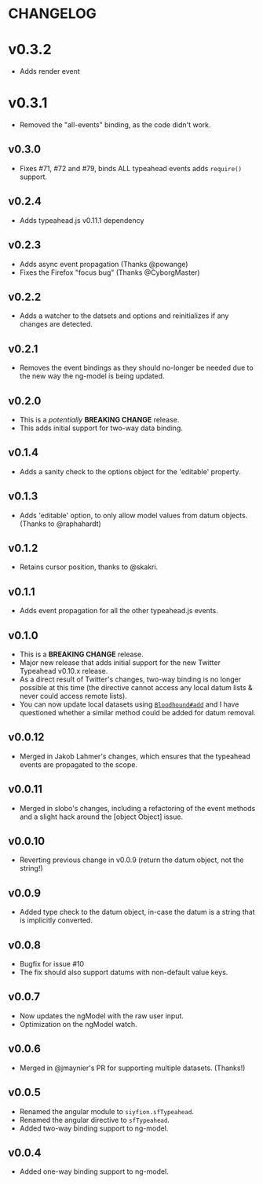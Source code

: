 # CHANGELOG

# v0.3.2
* Adds render event

# v0.3.1
* Removed the "all-events" binding, as the code didn't work.

## v0.3.0
* Fixes \#71, \#72 and \#79, binds ALL typeahead events adds `require()` support.

## v0.2.4
* Adds typeahead.js v0.11.1 dependency

## v0.2.3
* Adds async event propagation (Thanks @powange)
* Fixes the Firefox "focus bug" (Thanks @CyborgMaster)

## v0.2.2
* Adds a watcher to the datsets and options and reinitializes if any changes are detected.

## v0.2.1
* Removes the event bindings as they should no-longer be needed due to the new way the ng-model is being updated.

## v0.2.0
* This is a *potentially* **BREAKING CHANGE** release.
* This adds initial support for two-way data binding.

## v0.1.4
* Adds a sanity check to the options object for the 'editable' property.

## v0.1.3
* Adds 'editable' option, to only allow model values from datum objects. (Thanks to @raphahardt)

## v0.1.2
* Retains cursor position, thanks to @skakri.

## v0.1.1
* Adds event propagation for all the other typeahead.js events.

## v0.1.0
* This is a **BREAKING CHANGE** release.
* Major new release that adds initial support for the new Twitter Typeahead v0.10.x release.
* As a direct result of Twitter's changes, two-way binding is no longer possible at this time (the directive cannot access any local datum lists & never could access remote lists).
* You can now update local datasets using [`Bloodhound#add`](https://github.com/twitter/typeahead.js/blob/master/src/bloodhound/bloodhound.js#L151) and I have questioned whether a similar method could be added for datum removal.

## v0.0.12
* Merged in Jakob Lahmer's changes, which ensures that the typeahead events are propagated to the scope.

## v0.0.11
* Merged in slobo's changes, including a refactoring of the event methods and a slight hack around the [object Object] issue.

## v0.0.10
* Reverting previous change in v0.0.9 (return the datum object, not the string!)

## v0.0.9
* Added type check to the datum object, in-case the datum is a string that is implicitly converted.

## v0.0.8
* Bugfix for issue #10
* The fix should also support datums with non-default value keys.

## v0.0.7
* Now updates the ngModel with the raw user input.
* Optimization on the ngModel watch.

## v0.0.6
* Merged in @jmaynier's PR for supporting multiple datasets. (Thanks!)

## v0.0.5
* Renamed the angular module to `siyfion.sfTypeahead`.
* Renamed the angular directive to `sfTypeahead`.
* Added two-way binding support to ng-model.

## v0.0.4
* Added one-way binding support to ng-model.
